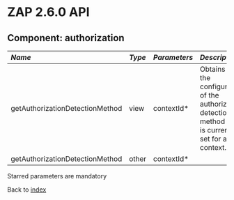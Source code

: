 # ZAP 2.6.0 API
## Component: authorization
| _Name_ | _Type_ | _Parameters_ | _Description_ |
|:-------|:-------|:-------------|:--------------|
| getAuthorizationDetectionMethod| view | contextId*  | Obtains all the configuration of the authorization detection method that is currently set for a context. |
| getAuthorizationDetectionMethod| other | contextId*  |  |

Starred parameters are mandatory

Back to [index](ApiGen_Index)

